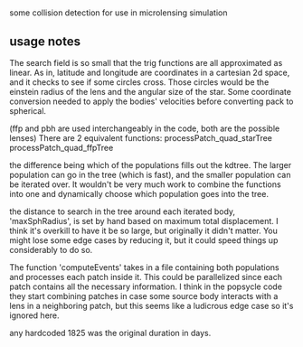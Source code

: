 #
some collision detection for use in microlensing simulation


## usage notes
The search field is so small that the trig functions are all approximated as linear.
As in, latitude and longitude are coordinates in a cartesian 2d space, and it checks to see if some circles cross.
Those circles would be the einstein radius of the lens and the angular size of the star.
Some coordinate conversion needed to apply the bodies' velocities before converting pack to spherical.

(ffp and pbh are used interchangeably in the code, both are the possible lenses)
There are 2 equivalent functions:
    processPatch_quad_starTree
    processPatch_quad_ffpTree

the difference being which of the populations fills out the kdtree. The larger population can go in the tree (which is fast),
and the smaller population can be iterated over. It wouldn't be very much work to combine the functions into one and
dynamically choose which population goes into the tree.

the distance to search in the tree around each iterated body, 'maxSphRadius', is set by hand based on maximum total displacement.
I think it's overkill to have it be so large, but originally it didn't matter. You might lose some edge cases
by reducing it, but it could speed things up considerably to do so.


The function 'computeEvents' takes in a file containing both populations and processes each patch inside it.
This could be parallelized since each patch contains all the necessary information. I think in the popsycle
code they start combining patches in case some source body interacts with a lens in a neighboring patch, but this
seems like a ludicrous edge case so it's ignored here.

any hardcoded 1825 was the original duration in days.
